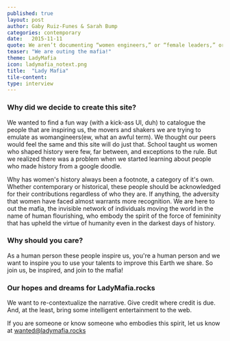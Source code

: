 ```yaml
---
published: true
layout: post
author: Gaby Ruiz-Funes & Sarah Bump
categories: contemporary
date:   2015-11-11
quote: We aren’t documenting “women engineers,” or “female leaders,” or “girls-who-xyz.” We simply intend to create a catalogue of the awesome ways that humans around us - many who happen to be women - inspire us in their everyday actions. Whether subtle or bold, they are fierce. They are agents of change. They are the LADY MAFIA.
teaser: "We are outing the mafia!"
theme: LadyMafia
icon: ladymafia_notext.png
title:  "Lady Mafia"
tile-content:
type: interview
---
```


### Why did we decide to create this site?
We wanted to find a fun way (with a kick-ass UI, duh) to catalogue the people that are inspiring us, the movers and shakers we are trying to emulate as womangineers(ew, what an awful term). We thought our peers would feel the same and this site will do just that. School taught us women who shaped history were few, far between, and exceptions to the rule. But we realized there was a problem when we started learning about people who made history from a google doodle.

Why has women's history always been a footnote, a category of it's own. Whether contemporary or historical, these people should be acknowledged for their contributions regardless of who they are. If anything, the adversity that women have faced almost warrants more recognition. We are here to out the mafia, the invisible network of individuals moving the world in the name of human flourishing, who embody the spirit of the force of femininity that has upheld the virtue of humanity even in the darkest days of history.  


### Why should you care?
As a human person these people inspire us, you're a human person and we want to inspire you to use your talents to improve this Earth we share. So join us, be inspired, and join to the mafia!

### Our hopes and dreams for LadyMafia.rocks
We want to re-contextualize the narrative. Give credit where credit is due. And, at the least, bring some intelligent entertainment to the web.  

If you are someone or know someone who embodies this spirit, let us know at <a href="mailto:wanted@ladymafia.rocks" >wanted@ladymafia.rocks </a>
